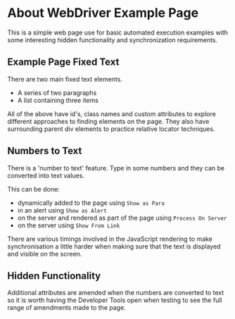 # About WebDriver Example Page

<div class="explanation">
        <p>This is a simple web page use for basic automated execution examples with some interesting hidden functionality and synchronization requirements.
        </p>
</div>

<!-- TOC -->

## Example Page Fixed Text

There are two main fixed text elements.

- A series of two paragraphs
- A list containing three items

All of the above have id's, class names and custom attributes to explore different approaches to finding elements on the page. They also have surrounding parent div elements to practice relative locator techniques.

## Numbers to Text

There is a 'number to text' feature. Type in some numbers and they can be converted into text values.

This can be done:

- dynamically added to the page using `Show as Para`
- in an alert using `Show as Alert`
- on the server and rendered as part of the page using `Process On Server`
- on the server using `Show From Link`

There are various timings involved in the JavaScript rendering to make synchronisation a little harder when making sure that the text is displayed and visible on the screen.

## Hidden Functionality

Additional attributes are amended when the numbers are converted to text so it is worth having the Developer Tools open when testing to see the full range of amendments made to the page.